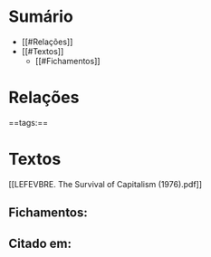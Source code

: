 # Sumário
- [[#Relações]]
- [[#Textos]]
	- [[#Fichamentos]]
# Relações
==tags:== 
# Textos 
[[LEFEVBRE. The Survival of Capitalism (1976).pdf]]
## Fichamentos:
## Citado em: 